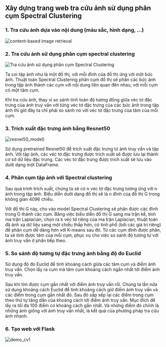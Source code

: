 ## Xây dựng trang web tra cứu ảnh sử dụng phân cụm Spectral Clustering
### 1. Tra cứu ảnh dựa vào nội dung (màu sắc, hình dạng, ...)
![content-based image retrieval](https://images.viblo.asia/1584daee-c9f8-421c-9c26-e37d91387685.png)

### 2. Tra cứu ảnh sử dụng phân cụm spectral clustering
![Tra cứu ảnh sử dụng phân cụm Spectral Clustering](https://images.viblo.asia/bc389437-ea9f-45f5-9d9e-61472aa87e77.png)

Ta coi tập ảnh như là một đồ thị, với mỗi đỉnh của đồ thị ứng với một bức ảnh. Thuật toán Spectral Clustering phân cụm đồ thị sẽ phân các bức ảnh trong tập ảnh thành các cụm với nội dung liên quan đên nhau, với mỗi cụm có một tâm cụm. 

Khi tra cứu ảnh, thay vì so sánh tính toán độ tương đồng giữa véc tơ đặc trưng của ảnh truy vấn với từng véc tơ đặc trưng của các bức ảnh trong tập ảnh thì giờ đây ta chỉ phải so sánh nó với véc tơ đặc trưng của tâm của mỗi cụm.

### 3. Trích xuất đặc trưng ảnh bằng Resnet50
![resnet50_model](https://open-instruction.com/loading/2021/05/q.png))

Sử dụng pretrained Resnet50 để trích xuất đặc trưng từ ảnh truy vấn và tập ảnh. 
Với tập ảnh, các véc tơ đặc trưng được trích xuất sẽ được lưu lại thành cơ sở dữ liệu đặc trưng. Các véc tơ đặc trưng được trích xuất sẽ lưu vào dưới dạng một DataFrame.

### 4. Phân cụm tập ảnh với Spectral clustering
 Sau quá trình trích xuất, chúng ta sẽ có n véc tơ đặc trưng tương ứng với n ảnh trong tập ảnh. Biểu diễn dưới dạng đồ thị sẽ là n đỉnh của đồ thị G trong không gian 4096 chiều. 
 
 Với đồ thị G này, cho vào model Spectral Clustering sẽ phân được các đỉnh trong G thành các cụm. Bằng việc biểu diễn đồ thị G sang ma trận kề, tính ma trận Laplacian, chọn ra k véc tơ riêng của ma trận Laplacian, thuật toán đã ánh xạ dữ liệu sang một chiều thấp hơn, có tính phổ (bởi các giá trị riêng) để phân cụm dễ dàng hơn với K-means sau đó. Từ các cụm đỉnh được phân, ta sẽ tính được tâm của mỗi cụm, phục vụ cho việc so sánh độ tương tự với ảnh truy vấn ở phần tiếp theo.
 
 ### 5. So sánh độ tương tự đặc trưng ảnh bằng độ đo Euclid
 Sử dụng độ đo Euclid để tính khoảng cách giữa các tâm cụm và điểm ảnh truy vấn. Chọn lấy ra cụm mà tâm cụm khoảng cách ngắn nhất tới điểm ảnh truy vấn.
 
 Sau khi tìm được cụm gần nhất với điểm ảnh truy vấn rồi. Chúng ta lần nữa sử dụng khoảng cách Euclid để tính khoảng cách giữ điểm ảnh truy vấn và các điểm trong cụm gần nhất đó. Sau đó sắp xếp lại các điểm trong cụm theo thứ tự tăng dần của khoảng cách tới điểm ảnh truy vấn. Mục đích để lấy ra tối đa 100 điểm có khoảng cách gần nhất. Và những điểm đó chính là những ảnh giống với ảnh truy vấn nhất, là kết quả của phương pháp tra cứu ảnh nhanh.
 
### 6. Tạo web với Flask

![demo_cv1](https://user-images.githubusercontent.com/85627308/202763049-f8f19ab9-e036-45c1-9b61-970a9c96c7ee.png)
